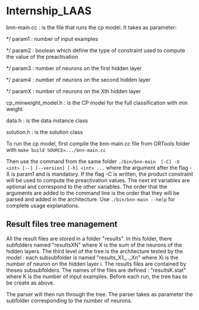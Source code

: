 # Internship_LAAS

bnn-main.cc : is the file that runs the cp model. It takes as parameter: 

 */ param1 : number of input examples 
 
 */ param2 : boolean which define the type of constraint used  to compute the value of the preactivation
 
 */ param3 : number of neurons on the first hidden layer
 
 */ param4 : number of neurons on the second hidden layer
 
 */ paramX : number of neurons on the Xth hidden layer
 
cp_minweight_model.h : is the CP model for the full classification with min weight 

data.h : is the data instance class

solution.h : is the solution class 

To run the cp model, first compile the bnn-main.cc file from ORTools folder with 
  `make build SOURCE=.../bnn-main.cc`
  
Then use the command from the same folder
  `./bin/bnn-main  [-C] -X <int> [--] [--version] [-h] <int> ...`
 where the argument after the flag -X is param1 and is mandatory.
If the flag -C is written, the product constraint will be used to compute the preactivation values.
The next int variables are optional and correspond to the other variables. The order that the arguments are added to the command line is the order that they will be parsed and added in the architecture.
Use `./bin/bnn-main --help` for complete usage explanations.

## Result files tree management

All the result files are stored in a folder "results". In this folder, there subfolders named "resultsXN" where X is the sum of the neurons of the hidden layers.
The third level of the tree is the architecture tested by the model : each subsubfolder is named "results\_X1\_..\_Xn" where Xi is the number of neuron on the hidden layer i. 
The results files are contained by theses subsubfolders. The names of the files are defined : "resultsK.stat" where K is the number of input examples.
Before each run, the tree has to be create as above.

The parser will then run through the tree. The parser takes as parameter the subfolder corresponding to the number of neurons.

